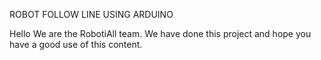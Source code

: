 ROBOT FOLLOW LINE USING ARDUINO

Hello
We are the RobotiAll team.
We have done this project and hope you have a good use of this content.
